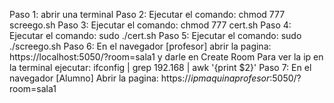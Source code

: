 Paso 1: abrir una terminal
Paso 2: Ejecutar el comando: chmod 777 screego.sh
Paso 3: Ejecutar el comando: chmod 777 cert.sh
Paso 4: Ejecutar el comando: sudo ./cert.sh
Paso 5: Ejecutar el comando: sudo ./screego.sh
Paso 6: En el navegador [profesor] abrir la pagina: https://localhost:5050/?room=sala1 y darle en Create Room
Para ver la ip en la terminal ejecutar: ifconfig | grep 192.168 | awk '{print $2}'
Paso 7: En el navegador  [Alumno] Abrir la pagina: https://*ipmaquinaprofesor*:5050/?room=sala1
